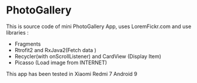 # PhotoGallery
This is source code of mini PhotoGallery App, uses LoremFickr.com and use libraries :
- Fragments 
- Rtrofit2 and RxJava2(Fetch data ) 
- Recycler(with onScrollListener) and CardView (Display Item) 
- Picasso (Load image from INTERNET)

This app has been tested in Xiaomi Redmi 7 Android 9
